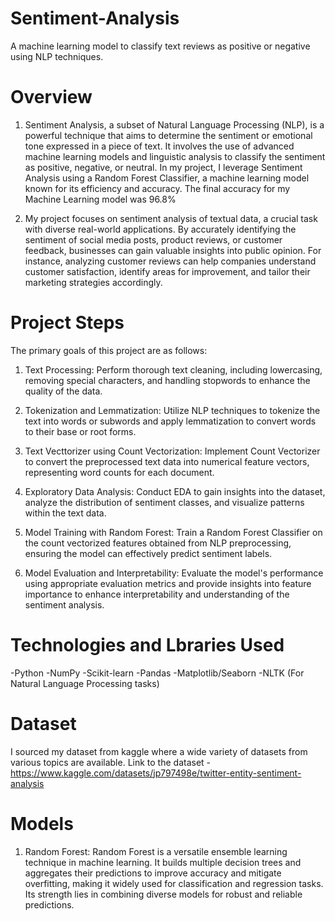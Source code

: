 # Sentiment-Analysis

A machine learning model to classify text reviews as positive or negative using NLP techniques.

# Overview

1. Sentiment Analysis, a subset of Natural Language Processing (NLP), is a powerful technique that aims to determine the sentiment or emotional tone expressed in a piece of text. It involves the use of advanced machine learning models and linguistic analysis to classify the sentiment as positive, negative, or neutral. In my project, I leverage Sentiment Analysis using a Random Forest Classifier, a machine learning model known for its efficiency and accuracy. The final accuracy for my Machine Learning model was 96.8%

2. My project focuses on sentiment analysis of textual data, a crucial task with diverse real-world applications. By accurately identifying the sentiment of social media posts, product reviews, or customer feedback, businesses can gain valuable insights into public opinion. For instance, analyzing customer reviews can help companies understand customer satisfaction, identify areas for improvement, and tailor their marketing strategies accordingly.

# Project Steps

The primary goals of this project are as follows:

1. Text Processing: Perform thorough text cleaning, including lowercasing, removing special characters, and handling stopwords to enhance the quality of the data.

2. Tokenization and Lemmatization: Utilize NLP techniques to tokenize the text into words or subwords and apply lemmatization to convert words to their base or root forms.

3. Text Vecttorizer using Count Vectorization: Implement Count Vectorizer to convert the preprocessed text data into numerical feature vectors, representing word counts for each document.

4. Exploratory Data Analysis: Conduct EDA to gain insights into the dataset, analyze the distribution of sentiment classes, and visualize patterns within the text data.

5. Model Training with Random Forest: Train a Random Forest Classifier on the count vectorized features obtained from NLP preprocessing, ensuring the model can effectively predict sentiment labels.

6. Model Evaluation and Interpretability: Evaluate the model's performance using appropriate evaluation metrics and provide insights into feature importance to enhance interpretability and understanding of the sentiment analysis.

# Technologies and Lbraries Used 

-Python
-NumPy
-Scikit-learn
-Pandas
-Matplotlib/Seaborn
-NLTK (For Natural Language Processing tasks)

# Dataset 

I sourced my dataset from kaggle where a wide variety of datasets from various topics are available. Link to the dataset - https://www.kaggle.com/datasets/jp797498e/twitter-entity-sentiment-analysis

# Models

1. Random Forest: Random Forest is a versatile ensemble learning technique in machine learning. It builds multiple decision trees and aggregates their predictions to improve accuracy and mitigate overfitting, making it widely used for classification and regression tasks. Its strength lies in combining diverse models for robust and reliable predictions.


